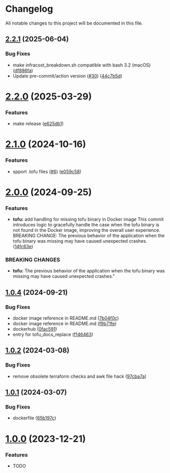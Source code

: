 # Changelog

All notable changes to this project will be documented in this file.

## [2.2.1](https://github.com/tofuutils/pre-commit-opentofu/compare/v2.2.0...v2.2.1) (2025-06-04)


### Bug Fixes

* make infracost_breakdown.sh compatible with bash 3.2 (macOS) ([df886fa](https://github.com/tofuutils/pre-commit-opentofu/commit/df886fa772e7d1eedf5603327c0cf02968e7d779))
* Update pre-commit/action version ([#30](https://github.com/tofuutils/pre-commit-opentofu/issues/30)) ([44c7b5d](https://github.com/tofuutils/pre-commit-opentofu/commit/44c7b5dec9362d2fe7ed5e8786f4d95956791d3d))

# [2.2.0](https://github.com/tofuutils/pre-commit-opentofu/compare/v2.1.0...v2.2.0) (2025-03-29)


### Features

* make release ([e625db1](https://github.com/tofuutils/pre-commit-opentofu/commit/e625db13ec285e132f43cdf6e5aa3f3272e45451))

# [2.1.0](https://github.com/tofuutils/pre-commit-opentofu/compare/v2.0.0...v2.1.0) (2024-10-16)


### Features

* spport .tofu files ([#6](https://github.com/tofuutils/pre-commit-opentofu/issues/6)) ([e059c58](https://github.com/tofuutils/pre-commit-opentofu/commit/e059c5859bceddf1ca018f55851f6940ad51f1c2))

# [2.0.0](https://github.com/tofuutils/pre-commit-opentofu/compare/v1.0.4...v2.0.0) (2024-09-25)


### Features

* **tofu:** add handling for missing tofu binary in Docker image  This commit introduces logic to gracefully handle the case when the tofu binary is not found in the Docker image, improving the overall user experience.  BREAKING CHANGE: The previous behavior of the application when the tofu binary was missing may have caused unexpected crashes. ([14fc63e](https://github.com/tofuutils/pre-commit-opentofu/commit/14fc63eb5b04e3ad1525d06e437b15935841775f))


### BREAKING CHANGES

* **tofu:** The previous behavior of the application when the tofu binary was missing may have caused unexpected crashes."

## [1.0.4](https://github.com/tofuutils/pre-commit-opentofu/compare/v1.0.3...v1.0.4) (2024-09-21)


### Bug Fixes

* docker image reference in README.md ([7b04f0c](https://github.com/tofuutils/pre-commit-opentofu/commit/7b04f0c24940f1642c8f599bfd0794dd46b0b274))
* docker image reference in README.md ([f9b71fe](https://github.com/tofuutils/pre-commit-opentofu/commit/f9b71fe08fedd4ceb23ced6fe2171edf24add290))
* dockerhub ([0fac591](https://github.com/tofuutils/pre-commit-opentofu/commit/0fac59197f2f2cb4bc417917e5adb6ac92a20b7a))
* entry for tofu_docs_replace ([f146463](https://github.com/tofuutils/pre-commit-opentofu/commit/f146463ac8effcfa441f3f6b21e811095f0da73c))

## [1.0.2](https://github.com/tofuutils/pre-commit-opentofu/compare/v1.0.1...v1.0.2) (2024-03-08)


### Bug Fixes

* remove obsolete terraform checks and awk file hack ([97cba7a](https://github.com/tofuutils/pre-commit-opentofu/commit/97cba7a646996c7cae3719f1b6241d47da5882d9))

## [1.0.1](https://github.com/tofuutils/pre-commit-opentofu/compare/v1.0.0...v1.0.1) (2024-03-07)


### Bug Fixes

* dockerfile ([65b197c](https://github.com/tofuutils/pre-commit-opentofu/commit/65b197c841dc10aa772c7fc2594a213a9158d2f4))

# [1.0.0](https://github.com/tofuutils/pre-commit-opentofu/compare/v1.0.0) (2023-12-21)


### Features

* TODO
